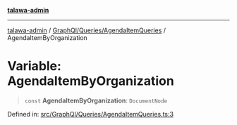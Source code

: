 [**talawa-admin**](../../../../README.md)

***

[talawa-admin](../../../../README.md) / [GraphQl/Queries/AgendaItemQueries](../README.md) / AgendaItemByOrganization

# Variable: AgendaItemByOrganization

> `const` **AgendaItemByOrganization**: `DocumentNode`

Defined in: [src/GraphQl/Queries/AgendaItemQueries.ts:3](https://github.com/gautam-divyanshu/talawa-admin/blob/2490b2ea9583ec972ca984b1d93932def1c9f92b/src/GraphQl/Queries/AgendaItemQueries.ts#L3)
